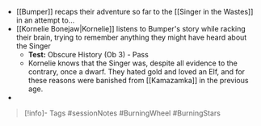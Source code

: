 - [[Bumper]] recaps their adventure so far to the [[Singer in the Wastes]] in an attempt to...
- [[Kornelie Bonejaw|Kornelie]] listens to Bumper's story while racking their brain, trying to remember anything they might have heard about the Singer
	- **Test:** Obscure History (Ob 3) - Pass
	- Kornelie knows that the Singer was, despite all evidence to the contrary, once a dwarf.  They hated gold and loved an Elf, and for these reasons were banished from [[Kamazamka]] in the previous age.
- 

> [!info]- Tags
> #sessionNotes #BurningWheel #BurningStars

